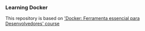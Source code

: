 ### Learning Docker

This repository is based on ['Docker: Ferramenta essencial para Desenvolvedores' course](https://www.udemy.com/course/curso-docker/?src=sac&kw=docker+ferra) 
